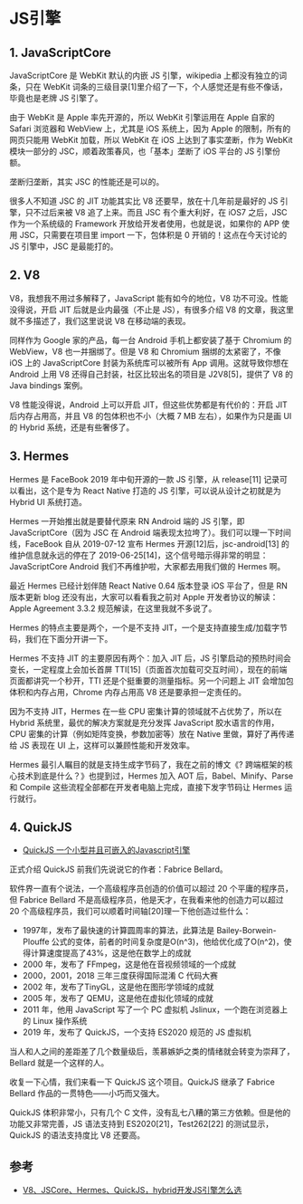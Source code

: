 # JS引擎

## 1. JavaScriptCore

JavaScriptCore 是 WebKit 默认的内嵌 JS 引擎，wikipedia 上都没有独立的词条，只在 WebKit 词条的三级目录[1]里介绍了一下，个人感觉还是有些不像话，毕竟也是老牌 JS 引擎了。

由于 WebKit 是 Apple 率先开源的，所以 WebKit 引擎运用在 Apple 自家的 Safari 浏览器和 WebView 上，尤其是 iOS 系统上，因为 Apple 的限制，所有的网页只能用 WebKit 加载，所以 WebKit 在 iOS 上达到了事实垄断，作为 WebKit 模块一部分的 JSC，顺着政策春风，也「基本」垄断了 iOS 平台的 JS 引擎份额。

垄断归垄断，其实 JSC 的性能还是可以的。

很多人不知道 JSC 的 JIT 功能其实比 V8 还要早，放在十几年前是最好的 JS 引擎，只不过后来被 V8 追了上来。而且 JSC 有个重大利好，在 iOS7 之后，JSC 作为一个系统级的 Framework 开放给开发者使用，也就是说，如果你的 APP 使用 JSC，只需要在项目里 import 一下，包体积是 0 开销的！这点在今天讨论的 JS 引擎中，JSC 是最能打的。

## 2. V8

V8，我想我不用过多解释了，JavaScript 能有如今的地位，V8 功不可没。性能没得说，开启 JIT 后就是业内最强（不止是 JS），有很多介绍 V8 的文章，我这里就不多描述了，我们这里说说 V8 在移动端的表现。

同样作为 Google 家的产品，每一台 Android 手机上都安装了基于 Chromium 的 WebView，V8 也一并捆绑了。但是 V8 和 Chromium 捆绑的太紧密了，不像 iOS 上的 JavaScriptCore 封装为系统库可以被所有 App 调用。这就导致你想在 Android 上用 V8 还得自己封装，社区比较出名的项目是 J2V8[5]，提供了 V8 的 Java bindings 案例。

V8 性能没得说，Android 上可以开启 JIT，但这些优势都是有代价的：开启 JIT 后内存占用高，并且 V8 的包体积也不小（大概 7 MB 左右），如果作为只是画 UI 的 Hybrid 系统，还是有些奢侈了。

## 3. Hermes 

Hermes 是 FaceBook 2019 年中旬开源的一款 JS 引擎，从 release[11] 记录可以看出，这个是专为 React Native 打造的 JS 引擎，可以说从设计之初就是为 Hybrid UI 系统打造。

Hermes 一开始推出就是要替代原来 RN Android 端的 JS 引擎，即 JavaScriptCore（因为 JSC 在 Android 端表现太拉垮了）。我们可以理一下时间线，FaceBook 自从 2019-07-12 宣布 Hermes 开源[12]后，jsc-android[13] 的维护信息就永远的停在了 2019-06-25[14]，这个信号暗示得非常的明显：JavaScriptCore Android 我们不再维护啦，大家都去用我们做的 Hermes 啊。

最近 Hermes 已经计划伴随 React Native 0.64 版本登录 iOS 平台了，但是 RN 版本更新 blog 还没有出，大家可以看看我之前对 Apple 开发者协议的解读：Apple Agreement 3.3.2 规范解读，在这里我就不多说了。

Hermes 的特点主要是两个，一个是不支持 JIT，一个是支持直接生成/加载字节码，我们在下面分开讲一下。

Hermes 不支持 JIT 的主要原因有两个：加入 JIT 后，JS 引擎启动的预热时间会变长，一定程度上会加长首屏 TTI[15]（页面首次加载可交互时间），现在的前端页面都讲究一个秒开，TTI 还是个挺重要的测量指标。另一个问题上 JIT 会增加包体积和内存占用，Chrome 内存占用高 V8 还是要承担一定责任的。

因为不支持 JIT，Hermes 在一些 CPU 密集计算的领域就不占优势了，所以在 Hybrid 系统里，最优的解决方案就是充分发挥 JavaScript 胶水语言的作用，CPU 密集的计算（例如矩阵变换，参数加密等）放在 Native 里做，算好了再传递给 JS 表现在 UI 上，这样可以兼顾性能和开发效率。

Hermes 最引人瞩目的就是支持生成字节码了，我在之前的博文《? 跨端框架的核心技术到底是什么？》也提到过，Hermes 加入 AOT 后，Babel、Minify、Parse 和 Compile 这些流程全部都在开发者电脑上完成，直接下发字节码让 Hermes 运行就行。

## 4. QuickJS 

- [QuickJS 一个小型并且可嵌入的Javascript引擎](https://github.com/quickjs-zh/QuickJS)

正式介绍 QuickJS 前我们先说说它的作者：Fabrice Bellard。

软件界一直有个说法，一个高级程序员创造的价值可以超过 20 个平庸的程序员，但 Fabrice Bellard 不是高级程序员，他是天才，在我看来他的创造力可以超过 20 个高级程序员，我们可以顺着时间轴[20]理一下他创造过些什么：

- 1997年，发布了最快速的计算圆周率的算法，此算法是 Bailey-Borwein-Plouffe 公式的变体，前者的时间复杂度是O(n^3)，他给优化成了O(n^2)，使得计算速度提高了43%，这是他在数学上的成就
- 2000 年，发布了 FFmpeg，这是他在音视频领域的一个成就
- 2000，2001，2018 三年三度获得国际混淆 C 代码大赛
- 2002 年，发布了TinyGL，这是他在图形学领域的成就
- 2005 年，发布了 QEMU，这是他在虚拟化领域的成就
- 2011 年，他用 JavaScript 写了一个 PC 虚拟机 Jslinux，一个跑在浏览器上的 Linux 操作系统
- 2019 年，发布了 QuickJS，一个支持 ES2020 规范的 JS 虚拟机
  
当人和人之间的差距差了几个数量级后，羡慕嫉妒之类的情绪就会转变为崇拜了，Bellard 就是一个这样的人。

收复一下心情，我们来看一下 QuickJS 这个项目。QuickJS 继承了 Fabrice Bellard 作品的一贯特色——小巧而又强大。

QuickJS 体积非常小，只有几个 C 文件，没有乱七八糟的第三方依赖。但是他的功能又非常完善，JS 语法支持到 ES2020[21]，Test262[22] 的测试显示，QuickJS 的语法支持度比 V8 还要高。


## 参考

- [V8、JSCore、Hermes、QuickJS，hybrid开发JS引擎怎么选](https://cloud.tencent.com/developer/article/1801742)
